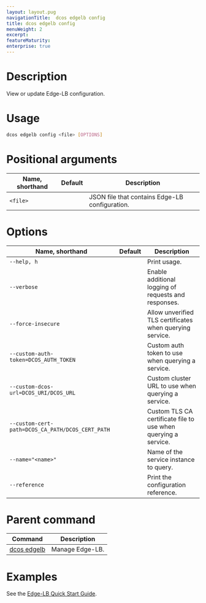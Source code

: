 ```yaml
---
layout: layout.pug
navigationTitle:  dcos edgelb config
title: dcos edgelb config
menuWeight: 2
excerpt:
featureMaturity:
enterprise: true
---
```



# Description
View or update Edge-LB configuration.

# Usage

```bash
dcos edgelb config <file> [OPTIONS]
```

# Positional arguments

| Name, shorthand | Default | Description |
|---------|-------------|-------------|
| `<file>`   |             | JSON file that contains Edge-LB configuration. |


# Options

| Name, shorthand | Default | Description |
|---------|-------------|-------------|
| `--help, h`   |             |  Print usage. |
| `--verbose`   |             |  Enable additional logging of requests and responses. |
| `--force-insecure`   |             |  Allow unverified TLS certificates when querying service. |
| `--custom-auth-token=DCOS_AUTH_TOKEN`   |             | Custom auth token to use when querying a service. |
| `--custom-dcos-url=DCOS_URI/DCOS_URL`   |             | Custom cluster URL to use when querying a service. |
| `--custom-cert-path=DCOS_CA_PATH/DCOS_CERT_PATH`   |             |  Custom TLS CA certificate file to use when querying a service. |
| `--name="<name>"`   |             |  Name of the service instance to query. |
| `--reference`  |  | Print the configuration reference. |

# Parent command

| Command | Description |
|---------|-------------|
| [dcos edgelb](/1.10/cli/command-reference/dcos-edgelb/) |  Manage Edge-LB. |

# Examples

See the [Edge-LB Quick Start Guide](/1.10/networking/edge-lb/quickstart/).
